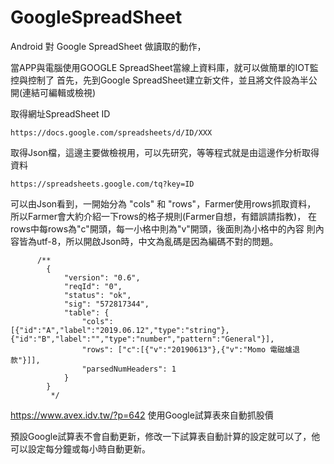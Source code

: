 # GoogleSpreadSheet
Android 對 Google SpreadSheet 做讀取的動作，


當APP與電腦使用GOOGLE SpreadSheet當線上資料庫，就可以做簡單的IOT監控與控制了
首先，先到Google SpreadSheet建立新文件，並且將文件設為半公開(連結可編輯或檢視)



取得網址SpreadSheet ID
  
    https://docs.google.com/spreadsheets/d/ID/XXX


取得Json檔，這邊主要做檢視用，可以先研究，等等程式就是由這邊作分析取得資料

    https://spreadsheets.google.com/tq?key=ID



可以由Json看到，一開始分為 "cols" 和 "rows"，Farmer使用rows抓取資料，
所以Farmer會大約介紹一下rows的格子規則(Farmer自想，有錯誤請指教)，
在rows中每rows為"c"開頭，每一小格中則為"v"開頭，後面則為小格中的內容
則內容皆為utf-8，所以開啟Json時，中文為亂碼是因為編碼不對的問題。

          /**
            {
                "version": "0.6",
                "reqId": "0",
                "status": "ok",
                "sig": "572817344",
                "table": {
                    "cols": [{"id":"A","label":"2019.06.12","type":"string"},{"id":"B","label":"","type":"number","pattern":"General"}],
                    "rows": ["c":[{"v":"20190613"},{"v":"Momo 電磁爐退款"}]],
                    "parsedNumHeaders": 1
                }
            }
             */
             
 https://www.avex.idv.tw/?p=642
 使用Google試算表來自動抓股價
 
 預設Google試算表不會自動更新，修改一下試算表自動計算的設定就可以了，他可以設定每分鐘或每小時自動更新。
 
